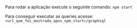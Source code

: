 Para rodar a aplicação execute o seguinte comando:
`npm start`

Para conseguir executar as queries acesse: `<url_que_foi_mostrada_apos_npm_start>/graphiql`

